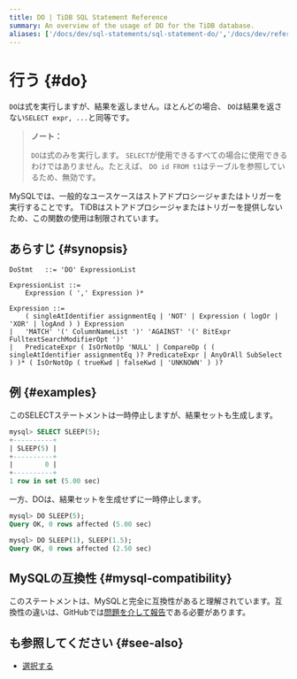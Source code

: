 ```yaml
---
title: DO | TiDB SQL Statement Reference
summary: An overview of the usage of DO for the TiDB database.
aliases: ['/docs/dev/sql-statements/sql-statement-do/','/docs/dev/reference/sql/statements/do/']
---
```


# 行う {#do}

`DO`は式を実行しますが、結果を返しません。ほとんどの場合、 `DO`は結果を返さない`SELECT expr, ...`と同等です。

> <strong>ノート：</strong>
>
> `DO`は式のみを実行します。 `SELECT`が使用できるすべての場合に使用できるわけではありません。たとえば、 `DO id FROM t1`はテーブルを参照しているため、無効です。

MySQLでは、一般的なユースケースはストアドプロシージャまたはトリガーを実行することです。 TiDBはストアドプロシージャまたはトリガーを提供しないため、この関数の使用は制限されています。

## あらすじ {#synopsis}

```ebnf+diagram
DoStmt   ::= 'DO' ExpressionList

ExpressionList ::=
    Expression ( ',' Expression )*

Expression ::=
    ( singleAtIdentifier assignmentEq | 'NOT' | Expression ( logOr | 'XOR' | logAnd ) ) Expression
|   'MATCH' '(' ColumnNameList ')' 'AGAINST' '(' BitExpr FulltextSearchModifierOpt ')'
|   PredicateExpr ( IsOrNotOp 'NULL' | CompareOp ( ( singleAtIdentifier assignmentEq )? PredicateExpr | AnyOrAll SubSelect ) )* ( IsOrNotOp ( trueKwd | falseKwd | 'UNKNOWN' ) )?
```

## 例 {#examples}

このSELECTステートメントは一時停止しますが、結果セットも生成します。

```sql
mysql> SELECT SLEEP(5);
+----------+
| SLEEP(5) |
+----------+
|        0 |
+----------+
1 row in set (5.00 sec)
```

一方、DOは、結果セットを生成せずに一時停止します。

```sql
mysql> DO SLEEP(5);
Query OK, 0 rows affected (5.00 sec)

mysql> DO SLEEP(1), SLEEP(1.5);
Query OK, 0 rows affected (2.50 sec)
```

## MySQLの互換性 {#mysql-compatibility}

このステートメントは、MySQLと完全に互換性があると理解されています。互換性の違いは、GitHubでは[問題を介して報告](https://github.com/pingcap/tidb/issues/new/choose)である必要があります。

## も参照してください {#see-also}

-   [選択する](/sql-statements/sql-statement-select.md)
